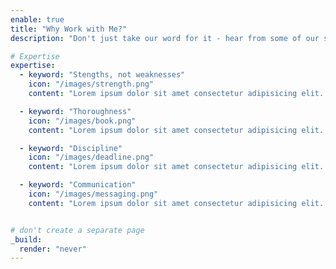 ```yaml
---
enable: true
title: "Why Work with Me?"
description: "Don't just take our word for it - hear from some of our satisfied users!  Check out some of our testimonials below to see what others are saying about Hugoplate."

# Expertise
expertise:
  - keyword: "Stengths, not weaknesses"
    icon: "/images/strength.png"
    content: "Lorem ipsum dolor sit amet consectetur adipisicing elit. Qui iusto illo molestias, assumenda expedita commodi inventore non itaque molestiae voluptatum dolore, facilis sapiente, repellat veniam."

  - keyword: "Thoroughness"
    icon: "/images/book.png"
    content: "Lorem ipsum dolor sit amet consectetur adipisicing elit. Qui iusto illo molestias, assumenda expedita commodi inventore non itaque molestiae voluptatum dolore, facilis sapiente, repellat veniam."

  - keyword: "Discipline"
    icon: "/images/deadline.png"
    content: "Lorem ipsum dolor sit amet consectetur adipisicing elit. Qui iusto illo molestias, assumenda expedita commodi inventore non itaque molestiae voluptatum dolore, facilis sapiente, repellat veniam."

  - keyword: "Communication"
    icon: "/images/messaging.png"
    content: "Lorem ipsum dolor sit amet consectetur adipisicing elit. Qui iusto illo molestias, assumenda expedita commodi inventore non itaque molestiae voluptatum dolore, facilis sapiente, repellat veniam."


# don't create a separate page
_build:
  render: "never"
---
```


<!-- <a href="https://www.flaticon.com/free-icons/research" title="research icons">Research icons created by Freepik - Flaticon</a>
<a href="https://www.flaticon.com/free-icons/calendar" title="calendar icons">Calendar icons created by Freepik - Flaticon</a>
<a href="https://www.flaticon.com/free-icons/strength" title="strength icons">Strength icons created by surang - Flaticon</a>
<a href="https://www.flaticon.com/free-icons/communications" title="communications icons">Communications icons created by Smashicons - Flaticon</a> -->